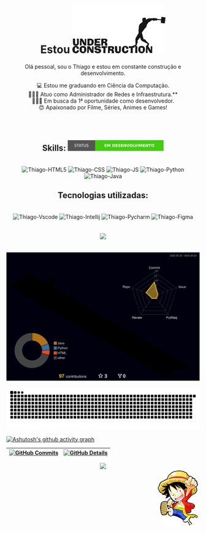 <h1 align="center">Estou <img src="/em-construcao.gif"/></h1>
<p align="center">Olá pessoal, sou o Thiago e estou em constante construção e desenvolvimento.</p>
<p align="center" style="display: inline_block">💻 Estou me graduando em Ciência da Computação. <br> 
🧑🏽‍💼 Atuo como Administrador de Redes e Infraestrutura.** <br> 🕵🏽‍♂️ Em busca da 1ª oportunidade como desenvolvedor. <br> 😍 Apaixonado por Filme, Séries, Animes e Games!</p>
<br><br>

<h2 align="center" style="display: inline_block">Skills: <img height="28" width="250" src="/em_desenvolvimento.svg"/></h2>
<div align="center"><br>
  <img alt="Thiago-HTML5" height="40" width="50" src="https://api.iconify.design/devicon:html5.svg">
  <img alt="Thiago-CSS" height="40" width="50" src="https://api.iconify.design/devicon:css3.svg">
  <img alt="Thiago-JS" height="40" width="50" src="https://api.iconify.design/devicon:javascript.svg">
  <img alt="Thiago-Python" height="40" width="50" src="https://api.iconify.design/devicon:python.svg">
  <img alt="Thiago-Java" height="40" width="50" src="https://api.iconify.design/devicon:java.svg">
</div>
<h2 align="center">Tecnologias utilizadas:</h2>
<div align="center"><br>
  <img alt="Thiago-Vscode" height="40" width="50" src="https://api.iconify.design/devicon:vscode.svg">
  <img alt="Thiago-Intellij" height="40" width="50" src="https://api.iconify.design/devicon:intellij.svg">
  <img alt="Thiago-Pycharm" height="40" width="50" src="https://api.iconify.design/devicon:pycharm.svg">
  <img alt="Thiago-Figma" height="40" width="50" src="https://api.iconify.design/devicon:figma.svg">
</div>  
<br><br>

<div align="center" >
<img src="https://github-profile-trophy.vercel.app/?username=ThiagooSG&row=1&column=6&theme=dracula&margin-w=15&margin-h=15"/>
  </div>
  <br />

  ![Status](./profile-3d-contrib/profile-night-rainbow.svg)
  
  
 
   ![Snake animation](https://github.com/ThiagooSG/thiagoosg/blob/output/github-contribution-grid-snake.svg)
  

  
  [![Ashutosh's github activity graph](https://github-readme-activity-graph.cyclic.app/graph?username=ThiagooSG&bg_color=red&color=bd93f9&line=bd93f9&point=f1f5f9&area=true&hide_border=true)](https://github.com/ashutosh00710/github-readme-activity-graph)

 | [![GitHub Commits](http://github-profile-summary-cards.vercel.app/api/cards/productive-time?username=ThiagooSG&theme=dracula&utcOffset=-3)](https://github.com/vn7n24fzkq/github-profile-summary-cards) | [![GitHub Details](http://github-profile-summary-cards.vercel.app/api/cards/profile-details?username=ThiagooSG&theme=dracula)](https://github.com/vn7n24fzkq/github-profile-summary-cards) |  
 | ----------- | ----------- |



 

  



 
 
 






 
  
  

  



 <div style="">
   <div align='center'>
<a height="150em" href="http://www.github.com/ThiagooSG">
  <img src="https://github-readme-streak-stats.herokuapp.com/?user=ThiagooSG&stroke=bd93f9&background=171717&ring=3382ed&fire=3382ed&currStreakNum=bd93f9&currStreakLabel=3382ed&sideNums=bd93f9&sideLabels=bd93f9&dates=bd93f9&hide_border=true" /></a>
</div>
 </div>
 <img align="right" alt="Thiago-Luffy" height="150" style="border-radius: 50px;" src="https://github.com/ThiagooSG/thiagoosg/blob/main/luffy.png">